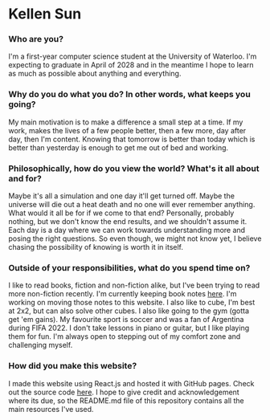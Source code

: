 # Kellen Sun
### Who are you?
I'm a first-year computer science student at the University of Waterloo. I'm expecting to graduate in April of 2028 and in the meantime I hope to learn as much as possible about anything and everything.
### Why do you do what you do? In other words, what keeps you going?
My main motivation is to make a difference a small step at a time. If my work, makes the lives of a few people better, then a few more, day after day, then I'm content. Knowing that tomorrow is better than today which is better than yesterday is enough to get me out of bed and working.
### Philosophically, how do you view the world? What's it all about and for?
Maybe it's all a simulation and one day it'll get turned off. Maybe the universe will die out a heat death and no one will ever remember anything. What would it all be for if we come to that end? Personally, probably nothing, but we don't know the end results, and we shouldn't assume it. Each day is a day where we can work towards understanding more and posing the right questions. So even though, we might not know yet, I believe chasing the possibility of knowing is worth it in itself.
### Outside of your responsibilities, what do you spend time on?
I like to read books, fiction and non-fiction alike, but I've been trying to read more non-fiction recently. I'm currently keeping book notes [here](https://kellensun.com/writings/booknotes). I'm working on moving those notes to this website. I also like to cube, I'm best at 2x2, but can also solve other cubes. I also like going to the gym (gotta get 'em gains). My favourite sport is soccer and was a fan of Argentina during FIFA 2022. I don't take lessons in piano or guitar, but I like playing them for fun. I'm always open to stepping out of my comfort zone and challenging myself.
### How did you make this website?
I made this website using React.js and hosted it with GitHub pages. Check out the source code [here](https://github.com/kellen-sun/kellen-sun.github.io). I hope to give credit and acknowledgement where its due, so the README.md file of this repository contains all the main resources I've used.